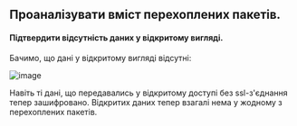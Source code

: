 ## Проаналізувати вміст перехоплених пакетів. 
#### Підтвердити відсутність даних у відкритому вигляді.

Бачимо, що дані у відкритому вигляді відсутні:

![image](https://user-images.githubusercontent.com/56130345/208243735-56543578-bae8-4d35-a5e0-eaaa490081eb.png)

Навіть ті дані, що передавались у відкритому доступі без ssl-з'єднання тепер зашифровано. 
Відкритих даних тепер взагалі нема у жодному з перехоплених пакетів.


